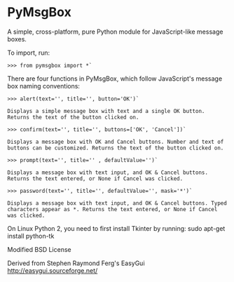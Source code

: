 PyMsgBox
========

 A simple, cross-platform, pure Python module for JavaScript-like message boxes.

To import, run:

    >>> from pymsgbox import *`

 There are four functions in PyMsgBox, which follow JavaScript's message box naming conventions:

    >>> alert(text='', title='', button='OK')`

    Displays a simple message box with text and a single OK button. Returns the text of the button clicked on.

    >>> confirm(text='', title='', buttons=['OK', 'Cancel'])`

    Displays a message box with OK and Cancel buttons. Number and text of buttons can be customized. Returns the text of the button clicked on.

    >>> prompt(text='', title='' , defaultValue='')`

    Displays a message box with text input, and OK & Cancel buttons. Returns the text entered, or None if Cancel was clicked.

    >>> password(text='', title='', defaultValue='', mask='*')`

    Displays a message box with text input, and OK & Cancel buttons. Typed characters appear as *. Returns the text entered, or None if Cancel was clicked.

On Linux Python 2, you need to first install Tkinter by running: sudo apt-get install python-tk

Modified BSD License

Derived from Stephen Raymond Ferg's EasyGui http://easygui.sourceforge.net/

